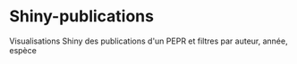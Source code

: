 # Shiny-publications
Visualisations Shiny des publications d'un PEPR et filtres par auteur, année, espèce
